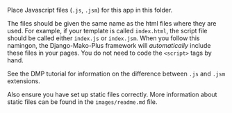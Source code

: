 Place Javascript files (`.js`, `.jsm`) for this app in this folder.

The files should be given the same name as the html files where they are used.  For example, if your template is called `index.html`, the script file should be called either `index.js` or `index.jsm`.  When you follow this namingon, the Django-Mako-Plus framework will *automatically* include these files in your pages.  You do not need to code the `<script>` tags by hand.

See the DMP tutorial for information on the difference between `.js` and `.jsm` extensions.

Also ensure you have set up static files correctly.  More information about static files can be found in the `images/readme.md` file.
  
